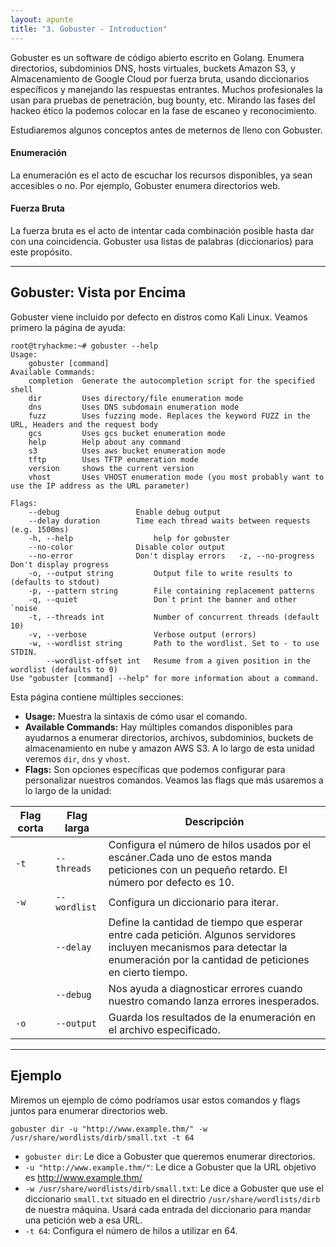 ```yaml
---
layout: apunte
title: "3. Gobuster - Introduction"
---
```


Gobuster es un software de código abierto escrito en Golang. Enumera directorios, subdominios DNS, hosts virtuales, buckets Amazon S3, y Almacenamiento de Google Cloud por fuerza bruta, usando diccionarios específicos y manejando las respuestas entrantes. Muchos profesionales la usan para pruebas de penetración, bug bounty, etc. Mirando las fases del hackeo ético la podemos colocar en la fase de escaneo y reconocimiento.

Estudiaremos algunos conceptos antes de meternos de lleno con Gobuster.

<h4>Enumeración</h4>
La enumeración es el acto de escuchar los recursos disponibles, ya sean accesibles o no. Por ejemplo, Gobuster enumera directorios web.

<h4>Fuerza Bruta</h4>
La fuerza bruta es el acto de intentar cada combinación posible hasta dar con una coincidencia. Gobuster usa listas de palabras (diccionarios) para este propósito.

---------------------------
<h2>Gobuster: Vista por Encima</h2>
Gobuster viene incluido por defecto en distros como Kali Linux. Veamos primero la página de ayuda:

```shell
root@tryhackme:~# gobuster --help 
Usage:   
	gobuster [command]  
Available Commands:   
	completion  Generate the autocompletion script for the specified shell   
	dir         Uses directory/file enumeration mode   
	dns         Uses DNS subdomain enumeration mode   
	fuzz        Uses fuzzing mode. Replaces the keyword FUZZ in the URL, Headers and the request body   
	gcs         Uses gcs bucket enumeration mode   
	help        Help about any command   
	s3          Uses aws bucket enumeration mode   
	tftp        Uses TFTP enumeration mode   
	version     shows the current version   
	vhost       Uses VHOST enumeration mode (you most probably want to use the IP address as the URL parameter)  
	
Flags:       
	--debug                 Enable debug output       
	--delay duration        Time each thread waits between requests (e.g. 1500ms)   
	-h, --help                  help for gobuster       
	--no-color              Disable color output       
	--no-error              Don't display errors   -z, --no-progress           Don't display progress   
	-o, --output string         Output file to write results to (defaults to stdout)   
	-p, --pattern string        File containing replacement patterns   
	-q, --quiet                 Don`t print the banner and other `noise   
	-t, --threads int           Number of concurrent threads (default 10)   
	-v, --verbose               Verbose output (errors)   
	-w, --wordlist string       Path to the wordlist. Set to - to use STDIN.     
		--wordlist-offset int   Resume from a given position in the wordlist (defaults to 0)  
Use "gobuster [command] --help" for more information about a command.
```

Esta página contiene múltiples secciones:

- **Usage:** Muestra la sintaxis de cómo usar el comando.
- **Available Commands:** Hay múltiples comandos disponibles para ayudarnos a enumerar directorios, archivos, subdominios, buckets de almacenamiento en nube y amazon AWS S3. A lo largo de esta unidad veremos `dir`, `dns` y `vhost`.
- **Flags:** Son opciones específicas que podemos configurar para personalizar nuestros comandos. Veamos las flags que más usaremos a lo largo de la unidad:

| Flag corta | Flag larga   | Descripción                                                                                                                                                                       |
| ---------- | ------------ | --------------------------------------------------------------------------------------------------------------------------------------------------------------------------------- |
| `-t`       | `--threads`  | Configura el número de hilos usados por el escáner.Cada uno de estos manda peticiones con un pequeño retardo. El número por defecto es 10.                                        |
| `-w`       | `--wordlist` | Configura un diccionario para iterar.                                                                                                                                             |
|            | `--delay`    | Define la cantidad de tiempo que esperar entre cada petición. Algunos servidores incluyen mecanismos para detectar la enumeración por la cantidad de peticiones en cierto tiempo. |
|            | `--debug`    | Nos ayuda a diagnosticar errores cuando nuestro comando lanza errores inesperados.                                                                                                |
| `-o`       | `--output`   | Guarda los resultados de la enumeración en el archivo especificado.                                                                                                               |

-------------------------------
<h2>Ejemplo</h2>
Miremos un ejemplo de cómo podríamos usar estos comandos y flags juntos para enumerar directorios web.

`gobuster dir -u "http://www.example.thm/" -w /usr/share/wordlists/dirb/small.txt -t 64`

- `gobuster dir`: Le dice a Gobuster que queremos enumerar directorios.
- `-u "http://www.example.thm/"`: Le dice a Gobuster que la URL objetivo es http://www.example.thm/
- `-w /usr/share/wordlists/dirb/small.txt`: Le dice a Gobuster que use el diccionario `small.txt` situado en el directrio `/usr/share/wordlists/dirb` de nuestra máquina. Usará cada entrada del diccionario para mandar una petición web a esa URL.
- `-t 64`: Configura el número de hilos a utilizar en 64.